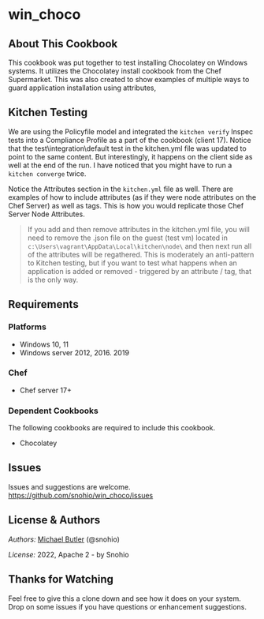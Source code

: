 # win_choco

## About This Cookbook

This cookbook was put together to test installing Chocolatey on Windows systems. It utilizes the Chocolatey install cookbook from the Chef Supermarket. This was also created to show examples of multiple ways to guard application installation using attributes,  

## Kitchen Testing

We are using the Policyfile model and integrated the `kitchen verify` Inspec tests into a Compliance Profile as a part of the cookbook (client 17). Notice that the test\integration\default test in the kitchen.yml file was updated to point to the same content. But interestingly, it happens on the client side as well at the end of the run. I have noticed that you might have to run a `kitchen converge` twice.

Notice the Attributes section in the `kitchen.yml` file as well. There are examples of how to include attributes (as if they were node attributes on the Chef Server) as well as tags. This is how you would replicate those Chef Server Node Attributes.

> If you add and then remove attributes in the kitchen.yml file, you will need to remove the .json file on the guest (test vm) located in `c:\Users\vagrant\AppData\Local\kitchen\node\` and then next run all of the attributes will be regathered. This is moderately an anti-pattern to Kitchen testing, but if you want to test what happens when an application is added or removed - triggered by an attribute / tag, that is the only way.

## Requirements

### Platforms

* Windows 10, 11
* Windows server 2012, 2016. 2019

### Chef

* Chef server 17+

### Dependent Cookbooks

The following cookbooks are required to include this cookbook.

* Chocolatey

## Issues

Issues and suggestions are welcome. https://github.com/snohio/win_choco/issues

## License & Authors

*Authors:* [Michael Butler](mailto:snohio@gmail.com) (@snohio)

*License:* 2022, Apache 2 - by Snohio

## Thanks for Watching

Feel free to give this a clone down and see how it does on your system. Drop on some issues if you have questions or enhancement suggestions.
